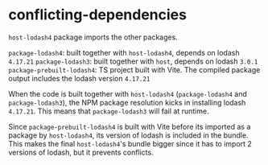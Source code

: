 # conflicting-dependencies

`host-lodash4` package imports the other packages.

`package-lodash4`: built together with `host-lodash4`, depends on lodash `4.17.21`
`package-lodash3`: built together with `host`, depends on lodash `3.0.1`
`package-prebuilt-lodash4`: TS project built with Vite. The compiled package output includes the lodash version `4.17.21`

When the code is built together with `host-lodash4` (`package-lodash4` and `package-lodash3`), the NPM package resolution kicks in installing lodash `4.17.21`.
This means that `package-lodash3` will fail at runtime.

Since `package-prebuilt-lodash4` is built with Vite before its imported as a package by `host-lodash4`, its version of lodash is included in the bundle.
This makes the final `host-lodash4`'s bundle bigger since it has to import 2 versions of lodash, but it prevents conflicts.

